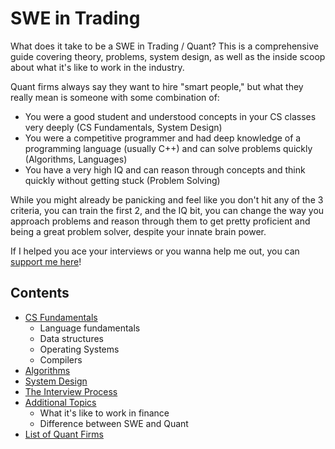 # SWE in Trading

What does it take to be a SWE in Trading / Quant? This is a comprehensive guide covering theory, problems, system design, as well as the inside scoop about what it's like to work in the industry.

Quant firms always say they want to hire "smart people," but what they really mean is someone with some combination of:

- You were a good student and understood concepts in your CS classes very deeply (CS Fundamentals, System Design)
- You were a competitive programmer and had deep knowledge of a programming language (usually C++) and can solve problems quickly (Algorithms, Languages)
- You have a very high IQ and can reason through concepts and think quickly without getting stuck (Problem Solving)

While you might already be panicking and feel like you don't hit any of the 3 criteria, you can train the first 2, and the IQ bit, you can change the way you approach problems and reason through them to get pretty proficient and being a great problem solver, despite your innate brain power.

If I helped you ace your interviews or you wanna help me out, you can [support me here](https://www.buymeacoffee.com/mikinty)!

## Contents

- [CS Fundamentals](./cs_fundamentals.md)
  - Language fundamentals
  - Data structures
  - Operating Systems
  - Compilers
- [Algorithms](./algorithms.md)
- [System Design](./system_design.md)
- [The Interview Process](./interview_process.md)
- [Additional Topics](./additional_topics.md)
  - What it's like to work in finance
  - Difference between SWE and Quant
- [List of Quant Firms](https://github.com/mikinty/Trading-Interview-Questions/blob/master/resources/firms.md)